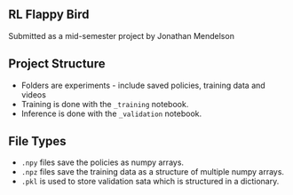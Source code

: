 ## RL Flappy Bird
Submitted as a mid-semester project by Jonathan Mendelson

## Project Structure
* Folders are experiments - include saved policies, training data and videos
* Training is done with the `_training` notebook.
* Inference is done with the `_validation` notebook.

## File Types
* `.npy` files save the policies as numpy arrays.
* `.npz` files save the training data as a structure of multiple numpy arrays.
* `.pkl` is used to store validation sata which is structured in a dictionary.
